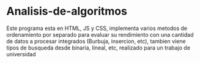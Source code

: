 # Analisis-de-algoritmos

Este programa esta en HTML, JS y CSS, implementa varios metodos de ordenamiento por separado para evaluar su rendimiento con una cantidad de datos a procesar integrados (Burbuja, insercion, etc), tambien viene tipos de busqueda desde binaria, lineal, etc, realizado para un trabajo de universidad
